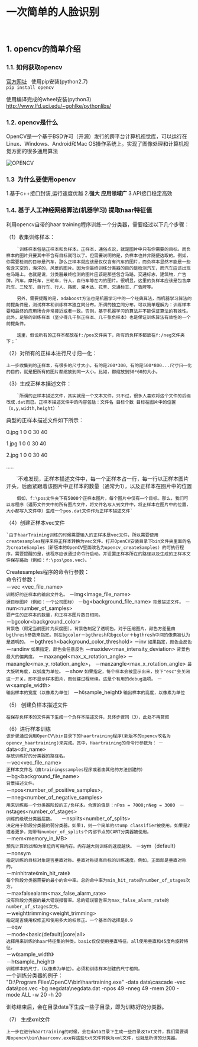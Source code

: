 # 一次简单的人脸识别
    
## 1. opencv的简单介绍

### 1.1. 如何获取opencv

[官方网址]("http://opencv.org")
  
使用pip安装(python2.7)  
`pip install opencv`

使用编译完成的wheel安装(python3)  
http://www.lfd.uci.edu/~gohlke/pythonlibs/


### 1.2. opencv是什么
  
OpenCV是一个基于BSD许可（开源）发行的跨平台计算机视觉库，可以运行在Linux、Windows、Android和Mac OS操作系统上。实现了图像处理和计算机视觉方面的很多通用算法

![OPENCV](http://opencv.org/assets/theme/logo.png)
  
### 1.3  为什么要使用opencv
  
1.基于c++接口封装,运行速度优越
2.__强大__ __应用领域广__
3.API接口稳定高效
  
### 1.4. 基于人工神经网络算法(机器学习) 提取haar特征值

利用opencv自带的haar training程序训练一个分类器，需要经过以下几个步骤：  

（1）收集训练样本：  

        `训练样本包括正样本和负样本。正样本，通俗点说，就是图片中只有你需要的目标。而负样本的图片只要其中不含有目标就可以了。但需要说明的是，负样本也并非随便选取的。例如，你需要检测的目标是汽车，那么正样本就应该是仅仅含有汽车的图片，而负样本显然不能是一些包含天空的，海洋的，风景的图片。因为你最终训练分类器的目的是检测汽车，而汽车应该出现在马路上。也就是说，分类器最终检测的图片应该是那些包含马路，交通标志，建筑物，广告牌，汽车，摩托车，三轮车，行人，自行车等在内的图片。很明显，这里的负样本应该是包含摩托车、三轮车、自行车、行人、路面、灌木丛、花草、交通标志、广告牌等。

        另外，需要提醒的是，adaboost方法也是机器学习中的一个经典算法，而机器学习算法的前提条件是，测试样本和训练样本独立同分布。所谓的独立同分布，可以简单理解为：训练样本要和最终的应用场合非常接近或者一致。否则，基于机器学习的算法并不能保证算法的有效性。此外，足够的训练样本（至少得几千张正样本、几千张负样本）也是保证训练算法有效性的一个前提条件。

        这里，假设所有的正样本都放在f:/pos文件夹下，所有的负样本都放在f:/neg文件夹下；`

（2）对所有的正样本进行尺寸归一化：  

`上一步收集到的正样本，有很多的尺寸大小，有的是200*300，有的是500*800...尺寸归一化的目的，就是把所有的图片都缩放到同一大小。比如，都缩放到50*60的大小。`

（3）生成正样本描述文件：  

        `所谓的正样本描述文件，其实就是一个文本文件，只不过，很多人喜欢将这个文件的后缀改成.dat而已。正样本描述文件中的内容包括：文件名 目标个数 目标在图片中的位置（x,y,width,height）`

典型的正样本描述文件如下所示：  
  
0.jpg 1 0 0 30 40  
  
1.jpg 1 0 0 30 40  
  
2.jpg 1 0 0 30 40  
  
.....

        `不难发现，正样本描述文件中，每一个正样本占一行，每一行以正样本图片开头，后面紧跟着该图片中正样本的数量（通常为1），以及正样本在图片中的位置

        假如，f:\pos文件夹下有5000个正样本图片，每个图片中仅有一个目标。那么，我们可以写程序（遍历文件夹中的所有图片文件，将文件名写入到文件中，将正样本在图片中的位置，大小都写入文件中）生成一个pos.dat文件作为正样本描述文件`

（4）创建正样本vec文件

    `由于haarTraining训练的时候需要输入的正样本是vec文件，所以需要使用createsamples程序来将正样本转换为vec文件。打开OpenCV安装目录下bin文件夹里面的名为createSamples（新版本的OpenCV里面改名为opencv_createSamples）的可执行程序。需要提醒的是，该程序应该通过命令行启动。并设置正样本所在的路径以及生成的正样本文件保存路劲（例如：f:\pos\pos.vec）。`

Createsamples程序的命令行参数：  
命令行参数：  
－vec <vec_file_name>  
`训练好的正样本的输出文件名。`
－img<image_file_name>  
`源目标图片（例如：一个公司图标）`
－bg<background_file_name> 
`背景描述文件。` 
－num<number_of_samples>  
`要产生的正样本的数量，和正样本图片数目相同。`  
－bgcolor<background_color>  
`背景色（假定当前图片为灰度图）。背景色制定了透明色。对于压缩图片，颜色方差量由bgthresh参数来指定。则在bgcolor－bgthresh和bgcolor＋bgthresh中间的像素被认为是透明的。`
－bgthresh<background_color_threshold>
－inv
`如果指定，颜色会反色`
－randinv
`如果指定，颜色会任意反色`
－maxidev<max_intensity_deviation>
`背景色最大的偏离度。`
－maxangel<max_x_rotation_angle>
－maxangle<max_y_rotation_angle>，
－maxzangle<max_x_rotation_angle>
`最大旋转角度，以弧度为单位。`
－show
`如果指定，每个样本会被显示出来，按下"esc"会关闭这一开关，即不显示样本图片，而创建过程继续。这是个有用的debug选项。`
－w<sample_width>  
`输出样本的宽度（以像素为单位）` 
－h《sample_height》
`输出样本的高度，以像素为单位`  
  
（5） 创建负样本描述文件  

`在保存负样本的文件夹下生成一个负样本描述文件，具体步骤同（3），此处不再赘叙`   

（6）进行样本训练  
`该步骤通过调用OpenCV\bin目录下的haartraining程序(新版本的opencv改名为opencv_haartraining)来完成。其中，Haartraining的命令行参数为：`
－data<dir_name>  
`存放训练好的分类器的路径名。`  
－vec<vec_file_name>  
`正样本文件名（由trainingssamples程序或者由其他的方法创建的）`  
－bg<background_file_name>  
`背景描述文件。`  
－npos<number_of_positive_samples>，  
－nneg<number_of_negative_samples>  
`用来训练每一个分类器阶段的正/负样本。合理的值是：nPos = 7000;nNeg = 3000 ` 
－nstages<number_of_stages>  
`训练的级联分类器层数。  `
－nsplits<number_of_splits>  
`决定用于阶段分类器的弱分类器。如果1，则一个简单的stump classifier被使用。如果是2或者更多，则带有number_of_splits个内部节点的CART分类器被使用。`  
－mem<memory_in_MB>   
`预先计算的以MB为单位的可用内存。内存越大则训练的速度越快。`
－sym（default）  
－nonsym  
`指定训练的目标对象是否垂直对称。垂直对称提高目标的训练速度。例如，正面部是垂直对称的。`  
－minhitrate《min_hit_rate》  
`每个阶段分类器需要的最小的命中率。总的命中率为min_hit_rate的number_of_stages次方。`  
－maxfalsealarm<max_false_alarm_rate>  
`没有阶段分类器的最大错误报警率。总的错误警告率为max_false_alarm_rate的number_of_stages次方。`  
－weighttrimming<weight_trimming>  
`指定是否使用权修正和使用多大的权修正。一个基本的选择是0.9`  
－eqw  
－mode<basic(default)|core|all>  
`选择用来训练的haar特征集的种类。basic仅仅使用垂直特征。all使用垂直和45度角旋转特征。`  
－w《sample_width》  
－h《sample_height》  
`训练样本的尺寸，（以像素为单位）。必须和训练样本创建的尺寸相同。`  
一个训练分类器的例子：  
"D:\Program Files\OpenCV\bin\haartraining.exe"   -data data\cascade -vec data\pos.vec -bg negdata\negdata.dat -npos 49 -nneg 49 -mem 200 -mode ALL -w 20 -h 20  
  
训练结束后，会在目录data下生成一些子目录，即为训练好的分类器。  
  
（7） 生成xml文件  
  
`上一步在进行haartraining的时候，会在data目录下生成一些目录及txt文件，我们需要调用opencv\bin\haarconv.exe将这些txt文件转换为xml文件，也就是所谓的分类器。` 


 

